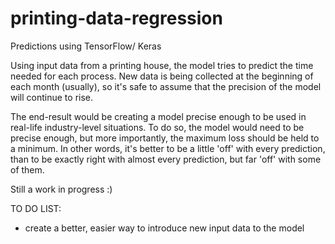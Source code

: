 # printing-data-regression
Predictions using TensorFlow/ Keras

Using input data from a printing house, the model tries to predict the time needed for each process. New data is being collected at the beginning of each month (usually), so it's safe to assume that the precision of the model will continue to rise.

The end-result would be creating a model precise enough to be used in real-life industry-level situations. To do so, the model would need to be precise enough, but more importantly, the maximum loss should be held to a minimum. In other words, it's better to be a little 'off' with every prediction, than to be exactly right with almost every prediction, but far 'off' with some of them.

Still a work in progress :)

TO DO LIST:
- create a better, easier way to introduce new input data to the model
